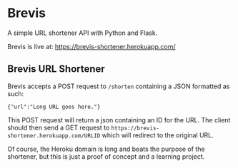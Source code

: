 # Brevis
A simple URL shortener API with Python and Flask.

Brevis is live at:
https://brevis-shortener.herokuapp.com/

## Brevis URL Shortener
Brevis accepts a POST request to `/shorten` containing a JSON formatted as such:

`{"url":"Long URL goes here."}`

This POST request will return a json containing an ID for the URL. The client should then send a GET request to `https://brevis-shortener.herokuapp.com/URLID` which will redirect to the original URL.

Of course, the Heroku domain is long and beats the purpose of the shortener, but this is just a proof of concept and a learning project.
